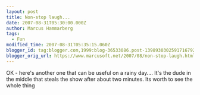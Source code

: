 ```yaml
---
layout: post
title: Non-stop laugh...
date: 2007-08-31T05:30:00.000Z
author: Marcus Hammarberg
tags:
  - Fun
modified_time: 2007-08-31T05:35:15.060Z
blogger_id: tag:blogger.com,1999:blog-36533086.post-1398930302591716792
blogger_orig_url: https://www.marcusoft.net/2007/08/non-stop-laugh.html
---
```



OK - here's another one that can be useful on a rainy day.... It's
the dude in the middle that steals the show after about two minutes. Its
worth to see the whole thing
